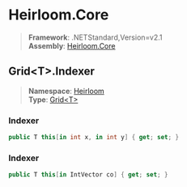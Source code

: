 # Heirloom.Core

> **Framework**: .NETStandard,Version=v2.1  
> **Assembly**: [Heirloom.Core][0]  

## Grid\<T>.Indexer

> **Namespace**: [Heirloom][0]  
> **Type**: [Grid\<T>][1]  

### Indexer

```cs
public T this[in int x, in int y] { get; set; }
```

### Indexer

```cs
public T this[in IntVector co] { get; set; }
```

[0]: ../../../Heirloom.Core.md
[1]: ../Grid[T].md
